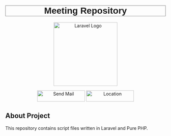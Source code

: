 <h1 style="border:1px solid gray;font-family: 'Poppins', sans-serif;" align="center">Meeting Repository</h1>
<p align="center"><a href="https://metehankuscu.com" target="_blank"><img src="https://www.metehankuscu.com/img/personal-photo-min.webp" width="200" alt="Laravel Logo"></a></p>

<p align="center">
<a href="mailto:metekuscu@gmail.com"><img src="https://www.metehankuscu.com/img/git-readme-mail2.png" width="150" height="35" alt="Send Mail"></a>
<a href="#"><img src="https://www.metehankuscu.com/img/git-readme-location2.png" width="150" height="35" alt="Location"></a>
</p>

## About Project

This repository contains script files written in Laravel and Pure PHP.